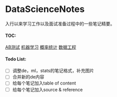 # DataScienceNotes

入行以来学习工作以及面试准备过程中的一些笔记精要。

#### TOC:

[AB测试](https://github.com/vivienfay/DataScienceNotes/blob/main/ABTesting.md)
[机器学习](https://github.com/vivienfay/DataScienceNotes/blob/main/Data%20Engineering.md)
[概率统计](https://github.com/vivienfay/DataScienceNotes/blob/main/Prob%26Stats.md)
[数据工程](https://github.com/vivienfay/DataScienceNotes/blob/main/Data%20Engineering.md)

#### Todo List:

- [ ] 调整de，ml，stats的笔记格式，补充图片
- [ ] 合并新的de内容
- [ ] 给每个笔记加入table of content
- [ ] 给每个笔记加入source & reference
